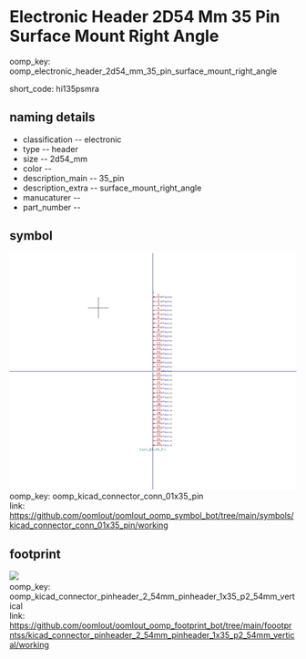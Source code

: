 # Electronic Header 2D54 Mm 35 Pin Surface Mount Right Angle
oomp_key: oomp_electronic_header_2d54_mm_35_pin_surface_mount_right_angle  

short_code: hi135psmra
## naming details
* classification -- electronic
* type -- header
* size -- 2d54_mm
* color -- 
* description_main -- 35_pin
* description_extra -- surface_mount_right_angle
* manucaturer -- 
* part_number -- 



## symbol

![](symbol/0/working/working_600.png)  
oomp_key: oomp_kicad_connector_conn_01x35_pin  
link: https://github.com/oomlout/oomlout_oomp_symbol_bot/tree/main/symbols/kicad_connector_conn_01x35_pin/working  

## footprint

![](footprint/0/working/working_600.png)  
oomp_key: oomp_kicad_connector_pinheader_2_54mm_pinheader_1x35_p2_54mm_vertical  
link: https://github.com/oomlout/oomlout_oomp_footprint_bot/tree/main/foootprntss/kicad_connector_pinheader_2_54mm_pinheader_1x35_p2_54mm_vertical/working  
